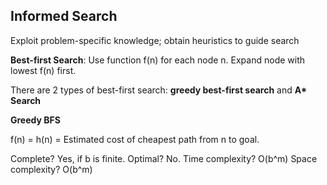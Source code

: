 <h2>Informed Search</h2>

Exploit problem-specific knowledge; obtain heuristics to guide search

<b>Best-first Search</b>: Use function f(n) for each node n. Expand node with lowest f(n) first.

There are 2 types of best-first search: <b>greedy best-first search</b> and <b>A* Search</b>

<b>Greedy BFS</b>

f(n) = h(n) = Estimated cost of cheapest path from n to goal.

Complete? Yes, if b is finite. Optimal? No. Time complexity? O(b^m) Space complexity? O(b^m)
